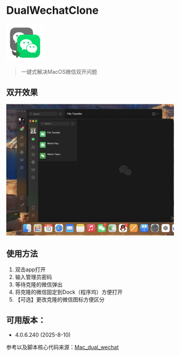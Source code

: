 # DualWechatClone

<img src="/res/AppIcon.png" width="100"/>

> 一键式解决MacOS微信双开问题

## 双开效果

<img src="/res/illustration.png" height="350"/>

## 使用方法
1. 双击app打开
2. 输入管理员密码
3. 等待克隆的微信弹出
4. 将克隆的微信固定到Dock（程序坞）方便打开
5. 【可选】更改克隆的微信图标方便区分

## 可用版本：
- 4.0.6.240 (2025-8-10)

参考以及脚本核心代码来源：[Mac_dual_wechat](https://github.com/engrecho/Mac_dual_wechat) 
